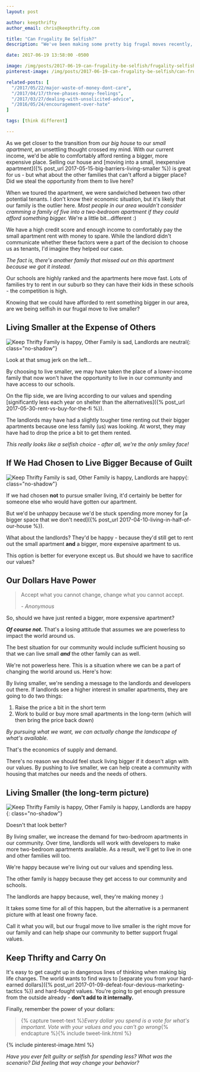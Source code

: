 ```yaml
---
layout: post

author: keepthrifty
author_email: chris@keepthrifty.com

title: "Can Frugality Be Selfish?"
description: "We've been making some pretty big frugal moves recently, but one of them has me wondering whether all this frugality is starting to get a little bit selfish."

date: 2017-06-19 13:58:00 -0500

image: /img/posts/2017-06-19-can-frugality-be-selfish/frugality-selfish.jpg
pinterest-image: /img/posts/2017-06-19-can-frugality-be-selfish/can-frugality-be-selfish

related-posts: [
  "/2017/05/22/major-waste-of-money-dont-care",
  "/2017/04/17/three-phases-money-feelings",
  "/2017/03/27/dealing-with-unsolicited-advice",
  "/2016/05/24/encouragement-over-hate"
]

tags: [think different]

---
```


As we get closer to the transition from our _big house_ to our _small apartment_, an unsettling thought crossed my mind. With our current income, we'd be able to comfortably afford renting a bigger, more expensive place. Selling our house and [moving into a small, inexpensive apartment]({% post_url 2017-05-15-big-barriers-living-smaller %}) is great for us - but what about the other families that can't afford a bigger place? Did we steal the opportunity from them to live here?

When we toured the apartment, we were sandwiched between two other potential tenants. I don't know their economic situation, but it's likely that our family is the outlier here. _Most people in our area wouldn't consider cramming a family of five into a two-bedroom apartment if they could afford something bigger._ We're a little bit...different :)

We have a high credit score and enough income to comfortably pay the small apartment rent with money to spare. While the landlord didn't communicate whether these factors were a part of the decision to choose us as tenants, I'd imagine they helped our case.

_The fact is, there's another family that missed out on this apartment because we got it instead._

Our schools are highly ranked and the apartments here move fast. Lots of families try to rent in our suburb so they can have their kids in these schools - the competition is high.

Knowing that we could have afforded to rent something bigger in our area, are we being selfish in our frugal move to live smaller?

## Living Smaller at the Expense of Others

![Keep Thrifty Family is happy, Other Family is sad, Landlords are neutral]({{site.url}}/img/posts/2017-06-19-can-frugality-be-selfish/frugality-selfish-smileys-1.jpg){: class="no-shadow"}

<div class="image-caption">Look at that smug jerk on the left...</div>

By choosing to live smaller, we may have taken the place of a lower-income family that now won't have the opportunity to live in our community and have access to our schools.

On the flip side, we are living according to our values and spending [significantly less each year on shelter than the alternatives]({% post_url 2017-05-30-rent-vs-buy-for-the-fi %}).

The landlords may have had a slightly tougher time renting out their bigger apartments because one less family (us) was looking. At worst, they may have had to drop the price a bit to get them rented.

_This really looks like a selfish choice - after all, we're the only smiley face!_

## If We Had Chosen to Live Bigger Because of Guilt

![Keep Thrifty Family is sad, Other Family is happy, Landlords are happy]({{site.url}}/img/posts/2017-06-19-can-frugality-be-selfish/frugality-selfish-smileys-2.jpg){: class="no-shadow"}

If we had chosen __not__ to pursue smaller living, it'd certainly be better for someone else who would have gotten our apartment.

But we'd be unhappy because we'd be stuck spending more money for [a bigger space that we don't need]({% post_url 2017-04-10-living-in-half-of-our-house %}).

What about the landlords? They'd be happy - because they'd still get to rent out the small apartment __and__ a bigger, more expensive apartment to us.

This option is better for everyone except us. But should we have to sacrifice our values?

## Our Dollars Have Power

> Accept what you cannot change, change what you cannot accept.
>
> <cite>- Anonymous</cite>

So, should we have just rented a bigger, more expensive apartment?

___Of course not.___ That's a losing attitude that assumes we are powerless to impact the world around us.

The best situation for our community would include sufficient housing so that we can live small ___and___ the other family can as well.

We're not powerless here. This is a situation where we can be a part of changing the world around us. Here's how:

By living smaller, we're sending a message to the landlords and developers out there. If landlords see a higher interest in smaller apartments, they are going to do two things:

1. Raise the price a bit in the short term
2. Work to build or buy more small apartments in the long-term (which will then bring the price back down)

_By pursuing what we want, we can actually change the landscape of what's available._

That's the economics of supply and demand.

There's no reason we should feel stuck living bigger if it doesn't align with our values. By pushing to live smaller, we can help create a community with housing that matches our needs and the needs of others.

## Living Smaller (the long-term picture)

![Keep Thrifty Family is happy, Other Family is happy, Landlords are happy]({{site.url}}/img/posts/2017-06-19-can-frugality-be-selfish/frugality-selfish-smileys-3.jpg){: class="no-shadow"}

<div class="image-caption">Doesn't that look better?</div>

By living smaller, we increase the demand for two-bedroom apartments in our community. Over time, landlords will work with developers to make more two-bedroom apartments available. As a result, we'll get to live in one and other families will too.

We're happy because we're living out our values and spending less.

The other family is happy because they get access to our community and schools.

The landlords are happy because, well, they're making money :)

It takes some time for all of this happen, but the alternative is a permanent picture with at least one frowny face.

Call it what you will, but our frugal move to live smaller is the right move for our family and can help shape our community to better support frugal values.

## Keep Thrifty and Carry On

It's easy to get caught up in dangerous lines of thinking when making big life changes. The world wants to find ways to [separate you from your hard-earned dollars]({% post_url 2017-01-09-defeat-four-devious-marketing-tactics %}) and hard-fought values. You're going to get enough pressure from the outside already - __don't add to it internally.__

Finally, remember the power of your dollars:

> {% capture tweet-text %}_Every dollar you spend is a vote for what's important. Vote with your values and you can't go wrong_{% endcapture %}{% include tweet-link.html %}

{% include pinterest-image.html %}

_Have you ever felt guilty or selfish for spending less? What was the scenario? Did feeling that way change your behavior?_
